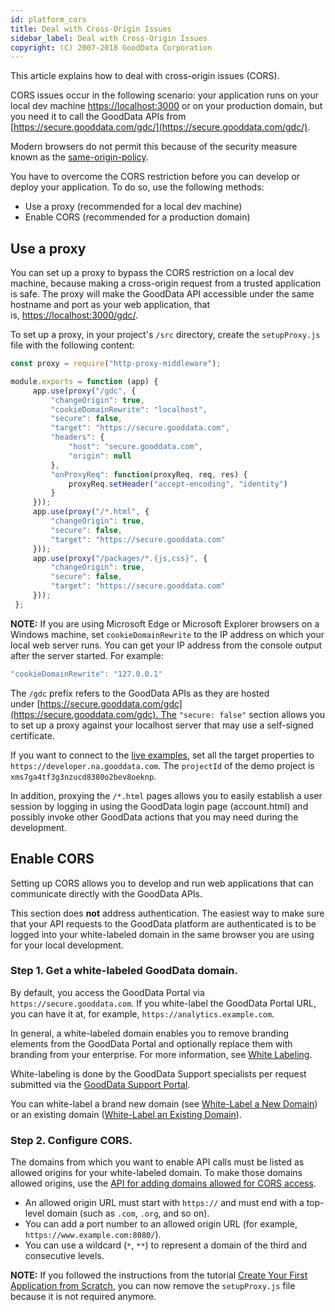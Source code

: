 ```yaml
---
id: platform_cors
title: Deal with Cross-Origin Issues
sidebar_label: Deal with Cross-Origin Issues
copyright: (C) 2007-2018 GoodData Corporation
---
```


This article explains how to deal with cross-origin issues (CORS).

CORS issues occur in the following scenario: your application runs on your local dev machine [https://localhost:3000](https://localhost:3000/) or on your production domain, but you need it to call the GoodData APIs from [https://secure.gooddata.com/gdc/](https://secure.gooddata.com/gdc/).

Modern browsers do not permit this because of the security measure known as the [same-origin-policy](https://developer.mozilla.org/en-US/docs/Web/Security/Same-origin_policy).

You have to overcome the CORS restriction before you can develop or deploy your application. To do so, use the following methods:

* Use a proxy (recommended for a local dev machine)
* Enable CORS (recommended for a production domain)

## Use a proxy

You can set up a proxy to bypass the CORS restriction on a local dev machine, because making a cross-origin request from a trusted application is safe. The proxy will make the GoodData API accessible under the same hostname and port as your web application, that is, [https://localhost:3000/gdc/](https://localhost:3000/gdc/).

To set up a proxy, in your project's `/src` directory, create the `setupProxy.js` file with the following content:

```javascript
const proxy = require("http-proxy-middleware");

module.exports = function (app) {
     app.use(proxy("/gdc", {
         "changeOrigin": true,
         "cookieDomainRewrite": "localhost",
         "secure": false,
         "target": "https://secure.gooddata.com",
         "headers": {
             "host": "secure.gooddata.com",
             "origin": null
         },
         "onProxyReq": function(proxyReq, req, res) {
             proxyReq.setHeader("accept-encoding", "identity")
         }
     }));
     app.use(proxy("/*.html", {
         "changeOrigin": true,
         "secure": false,
         "target": "https://secure.gooddata.com"
     }));
     app.use(proxy("/packages/*.{js,css}", {
         "changeOrigin": true,
         "secure": false,
         "target": "https://secure.gooddata.com"
     }));
 };
```

**NOTE:** If you are using Microsoft Edge or Microsoft Explorer browsers on a Windows machine, set `cookieDomainRewrite` to the IP address on which your local web server runs. You can get your IP address from the console output after the server started. For example:

```javascript
"cookieDomainRewrite": "127.0.0.1"
```

The `/gdc` prefix refers to the GoodData APIs as they are hosted under [https://secure.gooddata.com/gdc](https://secure.gooddata.com/gdc). The `"secure: false"` section allows you to set up a proxy against your localhost server that may use a self-signed certificate.

If you want to connect to the [live examples](https://gooddata-examples.herokuapp.com), set all the target properties to ```https://developer.na.gooddata.com```. The ```projectId``` of the demo project is ```xms7ga4tf3g3nzucd8380o2bev8oeknp```.

In addition, proxying the `/*.html` pages allows you to easily establish a user session by logging in using the GoodData login page \(account.html\) and possibly invoke other GoodData actions that you may need during the development.

## Enable CORS

Setting up CORS allows you to develop and run web applications that can communicate directly with the GoodData APIs.

This section does **not** address authentication. The easiest way to make sure that your API requests to the GoodData platform are authenticated is to be logged into your white-labeled domain in the same browser you are using for your local development.

### Step 1. Get a white-labeled GoodData domain.

By default, you access the GoodData Portal via `https://secure.gooddata.com`. If you white-label the GoodData Portal URL, you can have it at, for example, `https://analytics.example.com`.

In general, a white-labeled domain enables you to remove branding elements from the GoodData Portal and optionally replace them with branding from your enterprise. For more information, see [White Labeling](https://help.gooddata.com/pages/viewpage.action?pageId=34340963).

White-labeling is done by the GoodData Support specialists per request submitted via the [GoodData Support Portal](https://support.gooddata.com/hc/en-us).

You can white-label a brand new domain \(see [White-Label a New Domain](https://help.gooddata.com/pages/viewpage.action?pageId=34341145)\) or an existing domain \([White-Label an Existing Domain](https://help.gooddata.com/pages/viewpage.action?pageId=34341147)\).

### Step 2. Configure CORS.

The domains from which you want to enable API calls must be listed as allowed origins for your white-labeled domain.
To make those domains allowed origins, use the [API for adding domains allowed for CORS access](https://help.gooddata.com/display/API/API+Reference#/reference/white-labeling/add-domains-allowed-for-cors-access/add-domains-allowed-for-cors-access).

* An allowed origin URL must start with `https://` and must end with a top-level domain (such as `.com`, `.org`, and so on).
* You can add a port number to an allowed origin URL (for example, `https://www.example.com:8080/`).
* You can use a wildcard (`*`, `**`) to represent a domain of the third and consecutive levels.

**NOTE:** If you followed the instructions from the tutorial [Create Your First Application from Scratch](02_start__no_boilerplate.md), you can now remove the `setupProxy.js` file because it is not required anymore.

